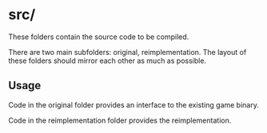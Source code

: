 # src/
These folders contain the source code to be compiled.

There are two main subfolders: original, reimplementation. The layout of these folders should mirror each other as much as possible.

## Usage
Code in the original folder provides an interface to the existing game binary.

Code in the reimplementation folder provides the reimplementation.